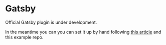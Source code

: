 # Gatsby

Official Gatsby plugin is under development.

In the meantime you can you can set it up by hand following [this article](https://dev.to/deckstar/gatsby-js-how-to-solve-fouc-when-using-tss-react-and-material-ui-v5-465f) and this example repo. &#x20;
